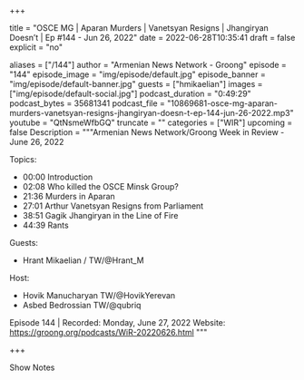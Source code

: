 
+++

title = "OSCE MG | Aparan Murders | Vanetsyan Resigns | Jhangiryan Doesn’t | Ep #144 - Jun 26, 2022"
date = 2022-06-28T10:35:41
draft = false
explicit = "no"

aliases = ["/144"]
author = "Armenian News Network - Groong"
episode = "144"
episode_image = "img/episode/default.jpg"
episode_banner = "img/episode/default-banner.jpg"
guests = ["hmikaelian"]
images = ["img/episode/default-social.jpg"]
podcast_duration = "0:49:29"
podcast_bytes = 35681341
podcast_file = "10869681-osce-mg-aparan-murders-vanetsyan-resigns-jhangiryan-doesn-t-ep-144-jun-26-2022.mp3"
youtube = "QtNsmeWfbGQ"
truncate = ""
categories = ["WIR"]
upcoming = false
Description = """Armenian News Network/Groong Week in Review - June 26, 2022

Topics:
* 00:00 Introduction
* 02:08 Who killed the OSCE Minsk Group?
* 21:36 Murders in Aparan
* 27:01 Arthur Vanetsyan Resigns from Parliament
* 38:51 Gagik Jhangiryan in the Line of Fire
* 44:39 Rants

Guests:
* Hrant Mikaelian / TW/@Hrant_M

Host:
* Hovik Manucharyan TW/@HovikYerevan
* Asbed Bedrossian TW/@qubriq

Episode 144 | Recorded: Monday, June 27, 2022
Website: https://groong.org/podcasts/WiR-20220626.html
"""

+++

Show Notes

